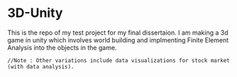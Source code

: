 # 3D-Unity

This is the repo of my test project for my final dissertaion. I am making a 3d game in unity which involves world building and implmenting Finite Element Analysis into the objects in the game.
  
    //Note : Other variations include data visualizations for stock market (with data analysis).
